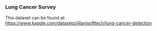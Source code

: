 ### Lung Cancer Survey

This dataset can be found at: https://www.kaggle.com/datasets/jillanisofttech/lung-cancer-detection
